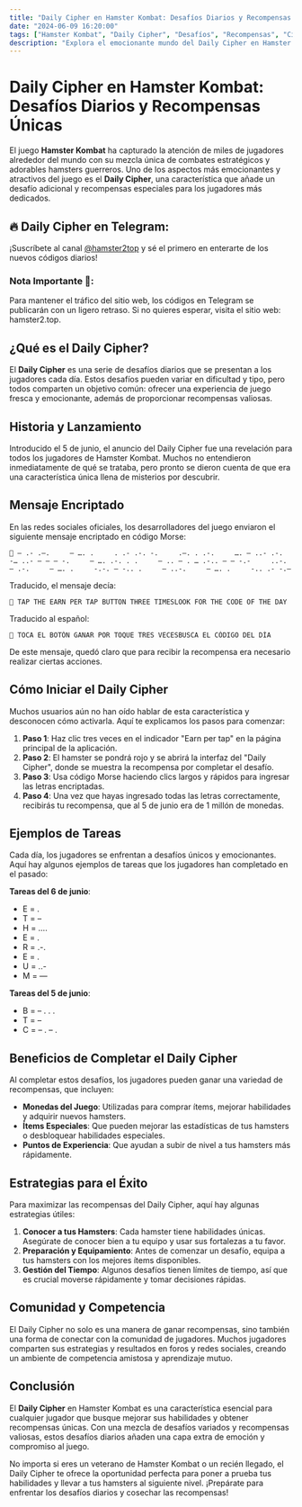 ```yaml
---
title: "Daily Cipher en Hamster Kombat: Desafíos Diarios y Recompensas Únicas"
date: "2024-06-09 16:20:00"
tags: ["Hamster Kombat", "Daily Cipher", "Desafíos", "Recompensas", "Cifrado Diario", "Morse Code"]
description: "Explora el emocionante mundo del Daily Cipher en Hamster Kombat y descubre cómo completar desafíos diarios para obtener recompensas únicas."
---
```


# Daily Cipher en Hamster Kombat: Desafíos Diarios y Recompensas Únicas

El juego **Hamster Kombat** ha capturado la atención de miles de jugadores alrededor del mundo con su mezcla única de combates estratégicos y adorables hamsters guerreros. Uno de los aspectos más emocionantes y atractivos del juego es el **Daily Cipher**, una característica que añade un desafío adicional y recompensas especiales para los jugadores más dedicados.

## 🔥 Daily Cipher en Telegram:

¡Suscríbete al canal [@hamster2top](https://t.me/hamster2top) y sé el primero en enterarte de los nuevos códigos diarios!

### Nota Importante 🙏:

Para mantener el tráfico del sitio web, los códigos en Telegram se publicarán con un ligero retraso.
Si no quieres esperar, visita el sitio web: hamster2.top.

## ¿Qué es el Daily Cipher?

El **Daily Cipher** es una serie de desafíos diarios que se presentan a los jugadores cada día. Estos desafíos pueden variar en dificultad y tipo, pero todos comparten un objetivo común: ofrecer una experiencia de juego fresca y emocionante, además de proporcionar recompensas valiosas.

## Historia y Lanzamiento

Introducido el 5 de junio, el anuncio del Daily Cipher fue una revelación para todos los jugadores de Hamster Kombat. Muchos no entendieron inmediatamente de qué se trataba, pero pronto se dieron cuenta de que era una característica única llena de misterios por descubrir.

## Mensaje Encriptado

En las redes sociales oficiales, los desarrolladores del juego enviaron el siguiente mensaje encriptado en código Morse:

```
📲 – .- .–.     – …. .     . .- .-. -.     .–. . .-.     …. — ..- .-.     -… ..- – – — -.     – …. .-. . .     – .. — . … .-.. — — -.-     ..-. — .-.     – …. .     -.-. — -.. .     — ..-.     – …. .     -.. .- -.–
```

Traducido, el mensaje decía:

```
📲 TAP THE EARN PER TAP BUTTON THREE TIMESLOOK FOR THE CODE OF THE DAY
```

Traducido al español:

```
📲 TOCA EL BOTÓN GANAR POR TOQUE TRES VECESBUSCA EL CÓDIGO DEL DÍA
```

De este mensaje, quedó claro que para recibir la recompensa era necesario realizar ciertas acciones.

## Cómo Iniciar el Daily Cipher

Muchos usuarios aún no han oído hablar de esta característica y desconocen cómo activarla. Aquí te explicamos los pasos para comenzar:

1. **Paso 1**: Haz clic tres veces en el indicador "Earn per tap" en la página principal de la aplicación.
2. **Paso 2**: El hamster se pondrá rojo y se abrirá la interfaz del "Daily Cipher", donde se muestra la recompensa por completar el desafío.
3. **Paso 3**: Usa código Morse haciendo clics largos y rápidos para ingresar las letras encriptadas.
4. **Paso 4**: Una vez que hayas ingresado todas las letras correctamente, recibirás tu recompensa, que al 5 de junio era de 1 millón de monedas.

## Ejemplos de Tareas

Cada día, los jugadores se enfrentan a desafíos únicos y emocionantes. Aquí hay algunos ejemplos de tareas que los jugadores han completado en el pasado:

**Tareas del 6 de junio**:
- E = .
- T = –
- H = ….
- E = .
- R = .-.
- E = .
- U = ..-
- M = —

**Tareas del 5 de junio**:
- B = – . . .
- T = –
- C = – . – .

## Beneficios de Completar el Daily Cipher

Al completar estos desafíos, los jugadores pueden ganar una variedad de recompensas, que incluyen:

- **Monedas del Juego**: Utilizadas para comprar ítems, mejorar habilidades y adquirir nuevos hamsters.
- **Ítems Especiales**: Que pueden mejorar las estadísticas de tus hamsters o desbloquear habilidades especiales.
- **Puntos de Experiencia**: Que ayudan a subir de nivel a tus hamsters más rápidamente.

## Estrategias para el Éxito

Para maximizar las recompensas del Daily Cipher, aquí hay algunas estrategias útiles:

1. **Conocer a tus Hamsters**: Cada hamster tiene habilidades únicas. Asegúrate de conocer bien a tu equipo y usar sus fortalezas a tu favor.
2. **Preparación y Equipamiento**: Antes de comenzar un desafío, equipa a tus hamsters con los mejores ítems disponibles.
3. **Gestión del Tiempo**: Algunos desafíos tienen límites de tiempo, así que es crucial moverse rápidamente y tomar decisiones rápidas.

## Comunidad y Competencia

El Daily Cipher no solo es una manera de ganar recompensas, sino también una forma de conectar con la comunidad de jugadores. Muchos jugadores comparten sus estrategias y resultados en foros y redes sociales, creando un ambiente de competencia amistosa y aprendizaje mutuo.

## Conclusión

El **Daily Cipher** en Hamster Kombat es una característica esencial para cualquier jugador que busque mejorar sus habilidades y obtener recompensas únicas. Con una mezcla de desafíos variados y recompensas valiosas, estos desafíos diarios añaden una capa extra de emoción y compromiso al juego.

No importa si eres un veterano de Hamster Kombat o un recién llegado, el Daily Cipher te ofrece la oportunidad perfecta para poner a prueba tus habilidades y llevar a tus hamsters al siguiente nivel. ¡Prepárate para enfrentar los desafíos diarios y cosechar las recompensas!
